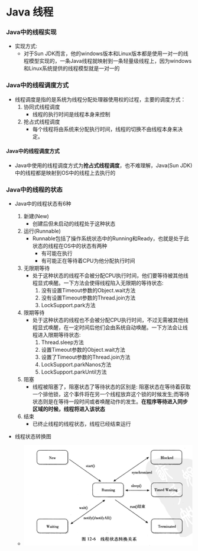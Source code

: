 # Java 线程
### Java中的线程实现
+ 实现方式:
   - 对于Sun JDK而言，他的windows版本和Linux版本都是使用一对一的线程模型实现的，一条Java线程就映射到一条轻量级线程上，因为windows和Linux系统提供的线程模型就是一对一的
### Java中的线程调度方式
+ 线程调度是指的是系统为线程分配处理器使用权的过程，主要的调度方式：
    1. 协同式线程调度
       + 线程的执行时间是线程本身来控制
    2. 抢占式线程调度
       + 每个线程将由系统来分配执行时间，线程的切换不由线程本身来决定。
#### Java中的线程调度方式 
+ Java中使用的线程调度方式为**抢占式线程调度**，也不难理解，Java(Sun JDK)中的线程都是映射到OS中的线程上去执行的
### Java中的线程的状态
+ Java中的线程状态有6种
   1. 新建(New)
        - 创建后但未启动的线程处于这种状态
   2. 运行(Runnable)
        - Runnable包括了操作系统状态中的Running和Ready，也就是处于此状态的线程在OS中的状态有两种
            + 有可能在执行
            + 有可能正在等待着CPU为他分配执行时间
   3. 无限期等待
        - 处于这种状态的线程不会被分配CPU执行时间，他们要等待被其他线程显式唤醒。一下方法会使得线程陷入无限期的等待状态:
           1. 没有设置Timeout参数的Object.wait方法
           2. 没有设置Timeout参数的Thread.join方法
           3. LockSupport.park方法
   4. 限期等待
        - 处于这种状态的线程也不会被分配CPU执行时间，不过无需被其他线程显式唤醒，在一定时间后他们会由系统自动唤醒。一下方法会让线程进入限期等待状态:
           1. Thread.sleep方法
           2. 设置Timeout参数的Object.wait方法
           3. 设置了Timeout参数的Thread.join方法
           4. LockSupport.parkNanos方法
           5. LockSupport.parkUntil方法
   5. 阻塞
        - 线程被阻塞了，阻塞状态了等待状态的区别是: 阻塞状态在等待着获取一个排他锁，这个事件将在另一个线程放弃这个锁的时候发生;而等待状态则是在等待一段时间或者唤醒动作的发生。**在程序等待进入同步区域的时候，线程将进入该状态**
   6. 结束
        - 已终止线程的线程状态，线程已经结束运行
+ 线程状态转换图
   
   + <img src ="./jmm_pics/java_thread_state.png" />